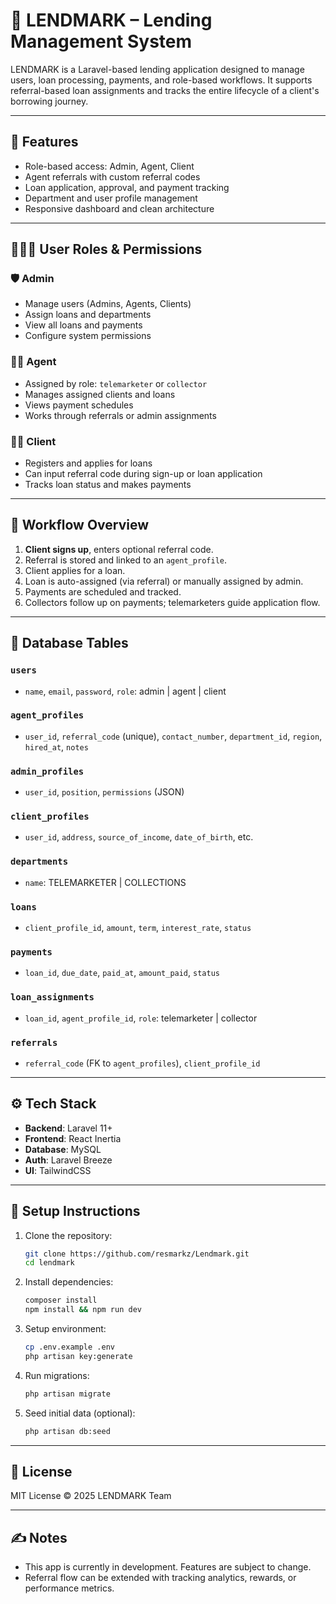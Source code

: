 # 💼 LENDMARK – Lending Management System

LENDMARK is a Laravel-based lending application designed to manage users, loan processing, payments, and role-based workflows. It supports referral-based loan assignments and tracks the entire lifecycle of a client's borrowing journey.

---

## 🚀 Features

-   Role-based access: Admin, Agent, Client
-   Agent referrals with custom referral codes
-   Loan application, approval, and payment tracking
-   Department and user profile management
-   Responsive dashboard and clean architecture

---

## 🧑‍🤝‍🧑 User Roles & Permissions

### 🛡️ Admin

-   Manage users (Admins, Agents, Clients)
-   Assign loans and departments
-   View all loans and payments
-   Configure system permissions

### 🧑‍💼 Agent

-   Assigned by role: `telemarketer` or `collector`
-   Manages assigned clients and loans
-   Views payment schedules
-   Works through referrals or admin assignments

### 👨‍💼 Client

-   Registers and applies for loans
-   Can input referral code during sign-up or loan application
-   Tracks loan status and makes payments

---

## 🔁 Workflow Overview

1. **Client signs up**, enters optional referral code.
2. Referral is stored and linked to an `agent_profile`.
3. Client applies for a loan.
4. Loan is auto-assigned (via referral) or manually assigned by admin.
5. Payments are scheduled and tracked.
6. Collectors follow up on payments; telemarketers guide application flow.

---

## 🧩 Database Tables

### `users`

-   `name`, `email`, `password`, `role`: admin | agent | client

### `agent_profiles`

-   `user_id`, `referral_code` (unique), `contact_number`, `department_id`, `region`, `hired_at`, `notes`

### `admin_profiles`

-   `user_id`, `position`, `permissions` (JSON)

### `client_profiles`

-   `user_id`, `address`, `source_of_income`, `date_of_birth`, etc.

### `departments`

-   `name`: TELEMARKETER | COLLECTIONS

### `loans`

-   `client_profile_id`, `amount`, `term`, `interest_rate`, `status`

### `payments`

-   `loan_id`, `due_date`, `paid_at`, `amount_paid`, `status`

### `loan_assignments`

-   `loan_id`, `agent_profile_id`, `role`: telemarketer | collector

### `referrals`

-   `referral_code` (FK to `agent_profiles`), `client_profile_id`

---

## ⚙️ Tech Stack

-   **Backend**: Laravel 11+
-   **Frontend**: React Inertia
-   **Database**: MySQL
-   **Auth**: Laravel Breeze
-   **UI**: TailwindCSS

---

## 📂 Setup Instructions

1. Clone the repository:

    ```bash
    git clone https://github.com/resmarkz/Lendmark.git
    cd lendmark
    ```

2. Install dependencies:

    ```bash
    composer install
    npm install && npm run dev
    ```

3. Setup environment:

    ```bash
    cp .env.example .env
    php artisan key:generate
    ```

4. Run migrations:

    ```bash
    php artisan migrate
    ```

5. Seed initial data (optional):
    ```bash
    php artisan db:seed
    ```

---

## 📌 License

MIT License © 2025 LENDMARK Team

---

## ✍️ Notes

-   This app is currently in development. Features are subject to change.
-   Referral flow can be extended with tracking analytics, rewards, or performance metrics.
